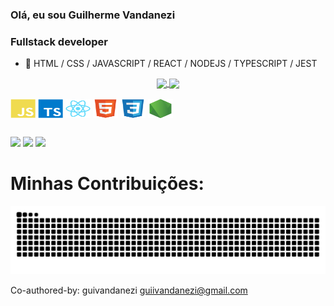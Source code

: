 ### Olá, eu sou Guilherme Vandanezi

### Fullstack developer

- 🔭 HTML / CSS / JAVASCRIPT / REACT / NODEJS / TYPESCRIPT / JEST
  
<div align="center">
  <a href="https://github.com/gmvandanezi/github-readme-stats">
  <img height=200 align="center" src="https://github-readme-stats.vercel.app/api?username=gmvandanezi&include_all_commit=true&theme=tokyonight" />
</a>
<a href="https://github.com/gmvandanezi/convoychat">
  <img height=200 align="center" src="https://github-readme-stats.vercel.app/api/top-langs?username=gmvandanezi&layout=compact&langs_count=8&card_width=280&include_all_commit=true&theme=tokyonight" />
</a>
</div>
<div style="display: inline_block"><br>
  <img align="center" alt="Gui-Js" height="30" width="40" src="https://raw.githubusercontent.com/devicons/devicon/master/icons/javascript/javascript-plain.svg">
  <img align="center" alt="Gui-Ts" height="30" width="40" src="https://raw.githubusercontent.com/devicons/devicon/master/icons/typescript/typescript-plain.svg">
  <img align="center" alt="Gui-React" height="30" width="40" src="https://raw.githubusercontent.com/devicons/devicon/master/icons/react/react-original.svg">
  <img align="center" alt="Gui-HTML" height="30" width="40" src="https://raw.githubusercontent.com/devicons/devicon/master/icons/html5/html5-original.svg">
  <img align="center" alt="Gui-CSS" height="30" width="40" src="https://raw.githubusercontent.com/devicons/devicon/master/icons/css3/css3-original.svg">
  <img align="center" alt="Gui-Nodejs" height="30" width="40" src="https://raw.githubusercontent.com/devicons/devicon/master/icons/nodejs/nodejs-original.svg">
</div>
  
  ##
 
<div> 
  <a href="https://instagram.com/guivandanezi.dev" target="_blank"><img src="https://img.shields.io/badge/-Instagram-%23E4405F?style=for-the-badge&logo=instagram&logoColor=white" target="_blank"></a>
  <a href = "mailto:guilhermevandanezi@outlook.com"><img src="https://img.shields.io/badge/-Email-%23333?style=for-the-badge&logo=gmail&logoColor=white" target="_blank"></a>
  <a href="https://www.linkedin.com/in/guilherme-vandanezi-ba1469207/" target="_blank"><img src="https://img.shields.io/badge/-LinkedIn-%230077B5?style=for-the-badge&logo=linkedin&logoColor=white" target="_blank"></a> 
</div>

<h1>Minhas Contribuições:</h1>
<picture>
  <source media="(prefers-color-scheme: dark)" srcset="https://raw.githubusercontent.com/gmvandanezi/gmvandanezi/output/github-contribution-grid-snake-dark.svg">
  <source media="(prefers-color-scheme: light)" srcset="https://raw.githubusercontent.com/gmvandanezi/gmvandanezi/output/github-contribution-grid-snake.svg">
  <img alt="github contribution grid snake animation" src="https://raw.githubusercontent.com/gmvandanezi/gmvandanezi/output/github-contribution-grid-snake.svg">
</picture>

Co-authored-by: guivandanezi <guiivandanezi@gmail.com>
